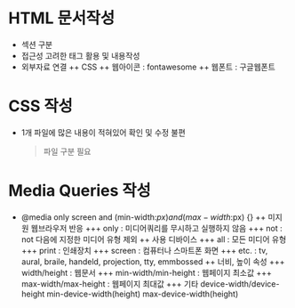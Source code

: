 # HTML 문서작성
+ 섹션 구분
+ 접근성 고려한 태그 활용 및 내용작성
+ 외부자료 연결
  ++ CSS
  ++ 웹아이콘 : fontawesome
  ++ 웹폰트 : 구글웹폰트

# CSS 작성
+ 1개 파일에 많은 내용이 적혀있어 확인 및 수정 불편
    > 파일 구분 필요

# Media Queries 작성
+ @media only screen
    and (min-width:$px)
    and (max-width:$px) {}
  ++ 미지원 웹브라우저 반응
    +++ only : 미디어쿼리를 무시하고 실행하지 않음
    +++ not : not 다음에 지정한 미디어 유형 제외
  ++ 사용 디바이스
    +++ all : 모든 미디어 유형
    +++ print : 인쇄장치
    +++ screen : 컴퓨터나 스마트폰 화면
    +++ etc. : tv, aural, braile, handeld, projection, tty, emmbossed
  ++ 너비, 높이 속성
    +++ width/height : 웹문서
    +++ min-width/min-height : 웹페이지 최소값
    +++ max-width/max-height : 웹페이지 최대값
    +++ 기타
      device-width/device-height
      min-device-width(height)
      max-device-width(height)